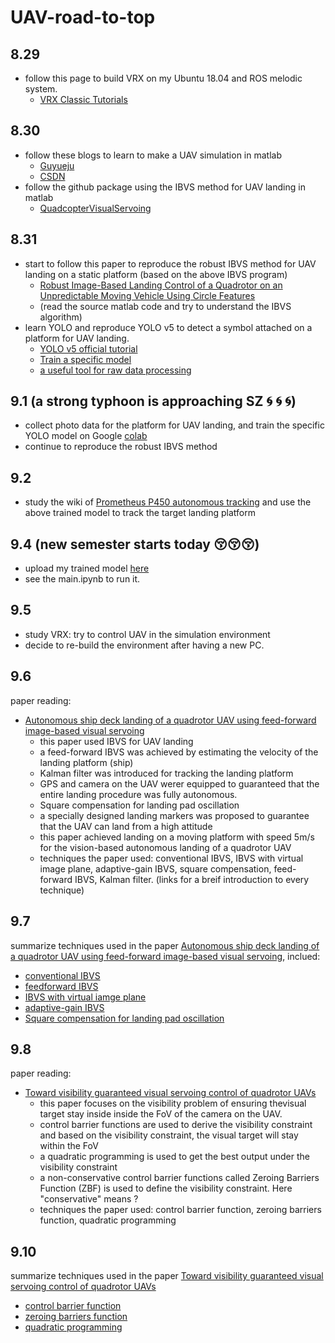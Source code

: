 # UAV-road-to-top
## 8.29
- follow this page to build VRX on my Ubuntu 18.04 and ROS melodic system.
  	- [VRX Classic Tutorials](https://github.com/osrf/vrx/wiki/VRX-Classic-Tutorials)
## 8.30
- follow these blogs to learn to make a UAV simulation in matlab
	- [Guyueju](https://www.guyuehome.com/8981)
	- [CSDN](https://blog.csdn.net/m0_47737058/article/details/115737719)
-  follow the github package using the IBVS method for UAV landing in matlab
	- [QuadcopterVisualServoing](https://github.com/BillyTziv/QuadcopterVisualServoing)

## 8.31
- start to  follow this paper to reproduce the robust IBVS method for UAV landing on a static platform (based on the above IBVS program)
  	- [Robust Image-Based Landing Control of a Quadrotor on an Unpredictable Moving Vehicle Using Circle Features](https://ieeexplore.ieee.org/document/9791477)
  	- (read the source matlab code and try to understand the IBVS algorithm)
- learn YOLO and reproduce YOLO v5 to detect a symbol attached on a platform for UAV landing.
  	- [YOLO v5 official tutorial](https://github.com/ultralytics/yolov5/wiki)
	- [Train a specific model](https://blog.csdn.net/oJiWuXuan/article/details/107558286)
 	- [a useful tool for raw data processing](http://www.jinglingbiaozhu.com/)

## 9.1 (a strong typhoon is approaching SZ :cyclone: :cyclone: :cyclone:)
- collect photo data for the platform for UAV landing, and train the specific YOLO model on Google [colab](https://colab.research.google.com/drive/1H7_7Eba218TUUjTCgBzzS8VF5w8B88k5#scrollTo=X75x6SqI0hmb)
- continue to reproduce the robust IBVS method
## 9.2
- study the wiki of [Prometheus P450 autonomous tracking](https://github.com/amov-lab/prometheus_wiki/blob/main/doc/source/docs/p450/5-%E8%BF%9B%E9%98%B6%E5%8A%9F%E8%83%BD-%E5%AE%A4%E5%86%85%E8%87%AA%E4%B8%BB%E8%B7%9F%E8%B8%AA.rst) and use the above trained model to track the target landing platform

## 9.4 (new semester starts today :kissing_closed_eyes::kissing_closed_eyes::kissing_closed_eyes:)
- upload my trained model [here](https://github.com/LeeErGou711/yolov5/tree/master)
- see the main.ipynb to run it.

## 9.5 
- study VRX: try to control UAV in the simulation environment
- decide to re-build the environment after having a new PC.

## 9.6 
paper reading: 
- [Autonomous ship deck landing of a quadrotor UAV using feed-forward
image-based visual servoing](https://www.sciencedirect.com/science/article/pii/S1270963822005430?ref=pdf_download&fr=RR-2&rr=801fe6e5a8fbcf8b)
	- this paper used IBVS for UAV landing
 	- a feed-forward IBVS was achieved by estimating the velocity of the landing platform (ship)
  	- Kalman filter was introduced for tracking the landing platform
  	- GPS and camera on the UAV werer equipped to guaranteed that the entire landing procedure was fully autonomous.
  	- Square compensation for landing pad oscillation
  	- a specially designed landing markers was proposed to guarantee that the UAV can land from a high attitude
  	- this paper achieved landing on a moving platform with speed 5m/s for the vision-based autonomous landing of a quadrotor UAV
  	- techniques the paper used: conventional IBVS, IBVS with virtual image plane, adaptive-gain IBVS, square compensation, feed-forward IBVS, Kalman filter. (links for a breif introduction to every technique)

## 9.7
summarize techniques used in the paper [Autonomous ship deck landing of a quadrotor UAV using feed-forward
image-based visual servoing](https://www.sciencedirect.com/science/article/pii/S1270963822005430?ref=pdf_download&fr=RR-2&rr=801fe6e5a8fbcf8b), inclued:
- [conventional IBVS](https://github.com/LeeErGou711/UAV-road-to-top/blob/main/techniques/conventional_IBVS.md)
- [feedforward IBVS](https://github.com/LeeErGou711/UAV-road-to-top/blob/main/techniques/feed-forward%20IBVS.md)
- [IBVS with virtual iamge plane](https://github.com/LeeErGou711/UAV-road-to-top/blob/main/techniques/IBVS_for_under-actuated_system.md)
- [adaptive-gain IBVS](https://github.com/LeeErGou711/UAV-road-to-top/blob/main/techniques/adaptive-gain%20IBVS.md)
- [Square compensation for landing pad oscillation](https://github.com/LeeErGou711/UAV-road-to-top/blob/main/techniques/Square%20compensation.md)

## 9.8 
paper reading:
- [Toward visibility guaranteed visual servoing control of quadrotor UAVs](https://ieeexplore.ieee.org/document/8671723)
	- this paper focuses on the visibility problem of ensuring thevisual target stay inside inside the FoV of the camera on the UAV.
   	- control barrier functions are used to derive the visibility constraint and based on the visibility constraint, the visual target will stay within the FoV
   	- a quadratic programming is used to get the best output under the visibility constraint
  	- a non-conservative control barrier functions called Zeroing Barriers Function (ZBF) is used to define the visibility constraint. Here "conservative" means ?
	- techniques the paper used: control barrier function, zeroing barriers function, quadratic programming

## 9.10
summarize techniques used in the paper [Toward visibility guaranteed visual servoing control of quadrotor UAVs](https://ieeexplore.ieee.org/document/8671723)
- [control barrier function]()
- [zeroing barriers function]()
- [quadratic programming]()

